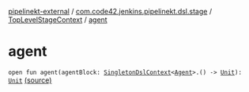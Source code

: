 [pipelinekt-external](../../index.md) / [com.code42.jenkins.pipelinekt.dsl.stage](../index.md) / [TopLevelStageContext](index.md) / [agent](./agent.md)

# agent

`open fun agent(agentBlock: `[`SingletonDslContext`](../../com.code42.jenkins.pipelinekt.dsl/-singleton-dsl-context/index.md)`<`[`Agent`](../../com.code42.jenkins.pipelinekt.core/-agent.md)`>.() -> `[`Unit`](https://kotlinlang.org/api/latest/jvm/stdlib/kotlin/-unit/index.html)`): `[`Unit`](https://kotlinlang.org/api/latest/jvm/stdlib/kotlin/-unit/index.html) [(source)](https://github.com/code42/pipelinekt/tree/master/dsl/src/main/kotlin/com/code42/jenkins/pipelinekt/dsl/stage/TopLevelStageContext.kt#L44)